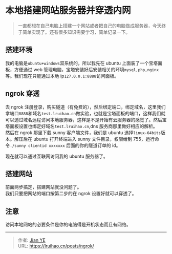 # 本地搭建网站服务器并穿透内网


> 一直都想在自己电脑上搭建一个网站或者把自己的电脑做成服务器，今天终于简单实现了。还有很多知识需要学习，简单记录一下。

<!--more-->

## 搭建环境

我的电脑是`ubuntu+windows`双系统的，所以我先在 ubuntu 上面装了一个宝塔面板，方便通过 web 管理电脑，宝塔安装好后安装相关的环境`mysql,php,nginx`等。我们现在只能通过本地 ip`127.0.0.1:8888`访问面板。

## ngrok 穿透

去 ngrok 注册登录，购买隧道（有免费的），然后绑定端口，绑定域名，这里我们拿端口`8888`和域名`test.lruihao.cn`做实验，也就是宝塔面板的端口，这样我们就可以透过域名远程访问本地服务器，这样是不是开始有云服务器的感觉了。然后宝塔面板设置也绑定好域名`test.lruihao.cn`,dns 服务商那里做好相应的解析。  
然后在 ngrok 那里下载 sunny 客户端文件，我们是 ubuntu 选择`linux-64bits`版本。解压后在 ubuntu 打开终端进入 sunny 文件目录，权限给到 755，运行命令`./sunny clientid xxxxxxx` 后面的你的隧道订单的 id。

现在就可以通过互联网访问我的 ubuntu 服务器了。

## 搭建网站

前面两步搞定，搭建网站就没问题了。  
我们只要把网站的端口按第二步的在 ngrok 设置好就可以穿透了。

## 注意

访问本地网站的必要条件是你的电脑得是开机状态而且有网络。


---

> 作者: [Jian YE](https://github.com/jianye0428)  
> URL: https://lruihao.cn/posts/ngrok/  

